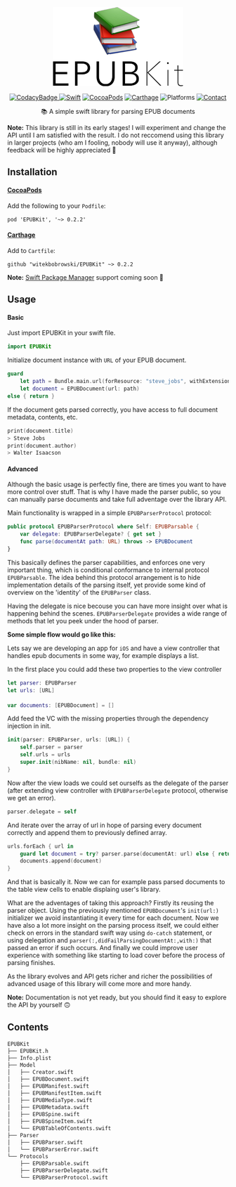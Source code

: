 <p align=center>
<a href="">
<img height=180 alt="Logo" src="logo.png">
</a>
</p>
<p align=center>
    <a href="https://www.codacy.com/app/witekbobrowski/EPUBKit?utm_source=github.com&amp;utm_medium=referral&amp;utm_content=witekbobrowski/EPUBKit&amp;utm_campaign=Badge_Grade"><img alt="CodacyBadge" src="https://api.codacy.com/project/badge/Grade/35b59c32fd77448da5bab9041ebba524"</a>
    <a href="https://swift.org"><img alt="Swift" src="https://img.shields.io/badge/Swift-4.1-orange.svg"></a>
    <a href="https://cocoapods.org/pods/EPUBKit"><img alt="CocoaPods" src="https://img.shields.io/badge/pod-0.2.2-blue.svg"></a>
    <a href="https://github.com/Carthage/Carthage"><img alt="Carthage" src="https://img.shields.io/badge/Carthage-compatible-4BC51D.svg"></a>
    <a><img alt="Platforms" src="https://img.shields.io/badge/platform-iOS | macOS | tvOS | watchOS-lightgray.svg"></a>
    <a href="https://twitter.com/witekbobrowski"><img alt="Contact" src="https://img.shields.io/badge/contact-@witekbobrowski-blue.svg"></a>
</p>
<p align=center>
📚 A simple swift library for parsing EPUB documents
</p>

__Note:__ This library is still in its early stages! I will experiment and change the API until I am satisfied with the result. I do not reccomend using this library in larger projects (who am I fooling, nobody will use it anyway), although feedback will be highly appreciated 🙇

## Installation

#### [CocoaPods](https://cocoapods.org)
Add the following to your `Podfile`:
```
pod 'EPUBKit', '~> 0.2.2'
```

#### [Carthage](https://github.com/Carthage/Carthage)
Add to `Cartfile`:
```
github "witekbobrowski/EPUBKit" ~> 0.2.2
```

__Note:__ [Swift Package Manager](https://swift.org/package-manager/) support coming soon 💃

## Usage

#### Basic

Just import EPUBKit in your swift file.
```swift
import EPUBKit
```

Initialize document instance with `URL` of your EPUB document.
```swift
guard
    let path = Bundle.main.url(forResource: "steve_jobs", withExtension: "epub"),
    let document = EPUBDocument(url: path)
else { return }
```

If the document gets parsed correctly, you have access to full document metadata, contents, etc.
```swift
print(document.title)
> Steve Jobs
print(document.author)
> Walter Isaacson
```

#### Advanced

Although the basic usage is perfectly fine, there are times you want to have more control over stuff.
That is why I have made the parser public, so you can manually parse documents and take full adventage over the library API.

Main functionality is wrapped in a simple `EPUBParserProtocol` protocol:
```swift
public protocol EPUBParserProtocol where Self: EPUBParsable {
    var delegate: EPUBParserDelegate? { get set }
    func parse(documentAt path: URL) throws -> EPUBDocument
}
```
This basically defines the parser capabilities, and enforces one very important thing, which is conditional conformance to internal protocol `EPUBParsable`. 
The idea behind this protocol arrangement is to hide implementation details of the parsing itself, yet provide some kind of overview on the 'identity' of the `EPUBParser` class.

Having the delegate is nice becouse you can have more insight over what is happening behind the scenes.
`EPUBParserDelegate` provides a wide range of methods that let you peek under the hood of parser.

__Some simple flow would go like this:__

Lets say we are developing an app for `iOS` and have a view controller that handles epub documents in some way, for example displays a list.

In the first place you could add these two properties to the view controller
```swift
let parser: EPUBParser
let urls: [URL]

var documents: [EPUBDocument] = []
```

Add feed the VC with the missing properties through the dependency injection in init.
```swift
init(parser: EPUBParser, urls: [URL]) {
    self.parser = parser
    self.urls = urls
    super.init(nibName: nil, bundle: nil)
}
```

Now after the view loads we could set ourselfs as the delegate of the parser (after extending view controller with `EPUBParserDelegate` protocol, otherwise we get an error).
```swift
parser.delegate = self
```

And iterate over the array of url in hope of parsing every document correctly and append them to previously defined array.
```swift
urls.forEach { url in
    guard let document = try? parser.parse(documentAt: url) else { return }
    documents.append(document)
}
```

And that is basically it. Now we can for example pass parsed documents to the table view cells to enable displaing user's library.

What are the adventages of taking this approach? Firstly its reusing the parser object. 
Using the previously mentioned `EPUBDocument`'s `init(url:)` initializer we avoid instantiating it every time for each document. 
Now we have also a lot more insight on the parsing process itself, we could either check on errors in the standard swift way using `do-catch` statement,
or using delegation and `parser(:,didFailParsingDocumentAt:,with:)` that passed an error if such occurs. 
And finally we could improve user experience with something like starting to load cover before the process of parsing finishes.

As the library evolves and API gets richer and richer the possibilities of advanced usage of this library will come more and more handy.

__Note:__ Documentation is not yet ready, but you should find it easy to explore the API by yourself 🙃

## Contents

```
EPUBKit
├── EPUBKit.h
├── Info.plist
├── Model
│   ├── Creator.swift
│   ├── EPUBDocument.swift
│   ├── EPUBManifest.swift
│   ├── EPUBManifestItem.swift
│   ├── EPUBMediaType.swift
│   ├── EPUBMetadata.swift
│   ├── EPUBSpine.swift
│   ├── EPUBSpineItem.swift
│   └── EPUBTableOfContents.swift
├── Parser
│   ├── EPUBParser.swift
│   └── EPUBParserError.swift
└── Protocols
    ├── EPUBParsable.swift
    ├── EPUBParserDelegate.swift
    └── EPUBParserProtocol.swift
```
